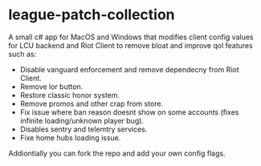 # league-patch-collection
A small c# app for MacOS and Windows that modifies client config values for LCU backend and Riot Client to remove bloat and improve qol features such as: 
* Disable vanguard enforcement and remove dependecny from Riot Client.
* Remove lor button.
* Restore classic honor system.
* Remove promos and other crap from store.
* Fix issue where ban reason doesnt show on some accounts (fixes infinite loading/unknown player bug).
* Disables sentry and telemtry services.
* Fixe home hubs loading issue.

Addiontially you can fork the repo and add your own config flags.
